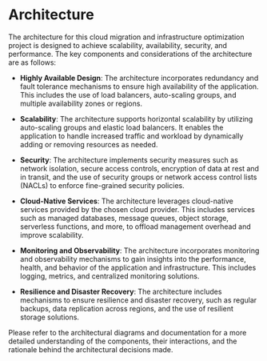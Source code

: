 # Architecture

The architecture for this cloud migration and infrastructure optimization project is designed to achieve scalability, availability, security, and performance. The key components and considerations of the architecture are as follows:

- **Highly Available Design**: The architecture incorporates redundancy and fault tolerance mechanisms to ensure high availability of the application. This includes the use of load balancers, auto-scaling groups, and multiple availability zones or regions.

- **Scalability**: The architecture supports horizontal scalability by utilizing auto-scaling groups and elastic load balancers. It enables the application to handle increased traffic and workload by dynamically adding or removing resources as needed.

- **Security**: The architecture implements security measures such as network isolation, secure access controls, encryption of data at rest and in transit, and the use of security groups or network access control lists (NACLs) to enforce fine-grained security policies.

- **Cloud-Native Services**: The architecture leverages cloud-native services provided by the chosen cloud provider. This includes services such as managed databases, message queues, object storage, serverless functions, and more, to offload management overhead and improve scalability.

- **Monitoring and Observability**: The architecture incorporates monitoring and observability mechanisms to gain insights into the performance, health, and behavior of the application and infrastructure. This includes logging, metrics, and centralized monitoring solutions.

- **Resilience and Disaster Recovery**: The architecture includes mechanisms to ensure resilience and disaster recovery, such as regular backups, data replication across regions, and the use of resilient storage solutions.

Please refer to the architectural diagrams and documentation for a more detailed understanding of the components, their interactions, and the rationale behind the architectural decisions made.
